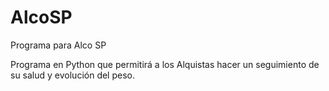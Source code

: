 # AlcoSP
Programa para Alco SP

Programa en Python que permitirá a los Alquistas hacer un seguimiento de su salud y evolución del peso.
